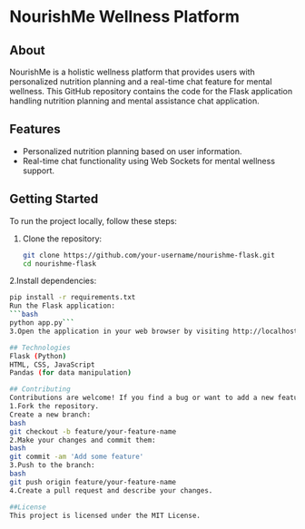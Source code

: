 # NourishMe Wellness Platform

## About
NourishMe is a holistic wellness platform that provides users with personalized nutrition planning and a real-time chat feature for mental wellness. This GitHub repository contains the code for the Flask application handling nutrition planning and mental assistance chat application.

## Features
- Personalized nutrition planning based on user information.
- Real-time chat functionality using Web Sockets for mental wellness support.

## Getting Started
To run the project locally, follow these steps:

1. Clone the repository:
   ```bash
   git clone https://github.com/your-username/nourishme-flask.git
   cd nourishme-flask
2.Install dependencies:
```bash
pip install -r requirements.txt
Run the Flask application:
```bash
python app.py```
3.Open the application in your web browser by visiting http://localhost:5000.

## Technologies
Flask (Python)
HTML, CSS, JavaScript
Pandas (for data manipulation)

## Contributing
Contributions are welcome! If you find a bug or want to add a new feature, please follow these steps:
1.Fork the repository.
Create a new branch:
bash
git checkout -b feature/your-feature-name
2.Make your changes and commit them:
bash
git commit -am 'Add some feature'
3.Push to the branch:
bash
git push origin feature/your-feature-name
4.Create a pull request and describe your changes.

##License
This project is licensed under the MIT License.

